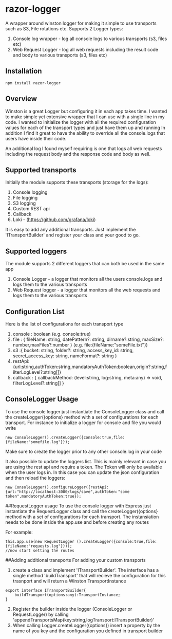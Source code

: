 # razor-logger

A wrapper around winston logger for making it simple to use transports such as S3, File rotations etc.
Supports 2 Logger types:
1. Console log wrapper - log all console logs to various transports (s3, files etc)
2. Web Request Logger - log all web requests including the result code and body to various transports (s3, files etc)
 
## Installation
```
npm install razor-logger
````
## Overview
Winston is a great Logger but configuring it in each app takes time. I wanted to make simple yet extensive wrapper that I can use with a single line in my code. I wanted to initialize the logger with all the required configuration values for each of the transport types and just have them up and running
In addition I find it great to have the ability to override all the console.logs that users have inside their code. 

An additional log I found myself requiring is one that logs all web requests including the request body and the response code and body as well. 

## Supported transports
Initially the module supports these transports (storage for the logs):
1. Console logging
2. File logging
3. S3 logging
4. Custom REST api
5. Callback
6. Loki - (https://github.com/grafana/loki)

It is easy to add any additional transports. Just implement the 'ITransportBuilder' and register your class and your good to go.

## Supported loggers
The module supports 2 different loggers that can both be used in the same app
1. Console Logger - a logger that monitors all the users console.logs and logs them to the various transports
2. Web Request logger - a logger that monitors all the web requests and logs them to the various transports

## Configuration List
Here is the list of configurations for each transport type
1. console : boolean (e.g. console:true)
2. file : { fileName: string, datePattern?: string, dirname?:string,  maxSize?: number,maxFiles?:number } (e.g. file:{fileName:"someFile.txt"})
3. s3 :{ bucket: string, folder?: string, access_key_id: string, secret_access_key: string, nameFormat?: string } 
4. restApi: {url:string,authToken:string,mandatoryAuthToken:boolean,origin?:string,filterLogLevel?:string[]}
5. callback : { callbackMethod: (level:string, log:string, meta:any) => void, filterLogLevel?:string[] } 


## ConsoleLogger Usage
To use the console logger just instantiate the ConsoleLogger class and call the createLogger({options} method with a set of configurations for each transport.
For instance to initialize a logger for console and file you would write

````
new ConsoleLogger().createLogger({console:true,file:{fileName:"somefile.log"}});
````
Make sure to create the logger prior to any other console.log in your code

It also possible to update the loggers list. This is mainly relevant in case you are using the rest api and require a token. The Token will only be available when the user logs in. In this case you can update the json configuration and then reload the loggers:
```
new ConsoleLogger().configureLogger({restApi:{url:"http://localhost:3000/logs/save",authToken:"some token",mandatoryAuthToken:true});
```

##RequestLogger usage
To use the console logger with Express just instantiate the RequestLogger class and call the createLogger({options} method with a set of configurations for each transport.
The instansiation needs to be done inside the app.use and before creating any routes

For example:
````
this.app.use(new RequestLogger ().createLogger({console:true,file:{fileName:"requests.log"}}));
//now start setting the routes
````

##Adding additional transports
For adding your custom transports
1. create a class and implement  'ITransportBuilder'. The interface has a single method 'buildTransport' that will recieve the configuration for this trasnport and will return a Winston TransportInstance
````
export interface ITransportBuilder{
    buildTransport(options:any):TransportInstance;
}
````
2. Register the builder inside the logger (ConsoleLogger or RequestLogger) by calling 'appendTransportsMap(key:string,logTransport:ITransportBuilder)'
3. When calling Logger.createLogger({options}) insert a property by the name of you key and the configuration you defined in transport builder  


